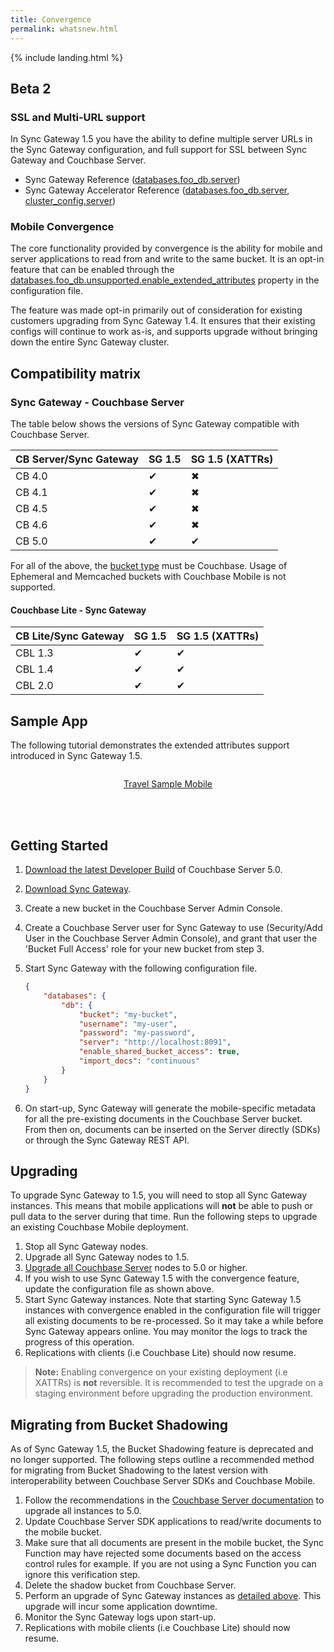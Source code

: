 ```yaml
---
title: Convergence
permalink: whatsnew.html
---
```


{% include landing.html %}

<!--

Plan:

- [x] [GA] Update configuration file [reference](https://developer.couchbase.com/documentation/mobile/current/guides/sync-gateway/config-properties/index.html) (Adam)
	- The backing yaml file must be updated here on the [convergence](https://github.com/couchbaselabs/couchbase-mobile-portal/blob/convergence/configs/20/sg.yaml) branch.

- [x] Provide example config for most common scenario (Adam, *included below*)
	- Can be inserted on the stub [convergence.md](https://github.com/couchbaselabs/couchbase-mobile-portal/blob/convergence/md-docs/_20/guides/sync-gateway/convergence.md) file.
- [ ] [DP2/GA] Compatibility matrix
	- 1.5 will enable convergence if the server is =< 5.0, otherwise will not enable it.
- [ ] [DP2/GA] Conceptual explanation of a server-only application that starts using mobile
	- Provide what is expected from an end user point of view (Sachin)
		1. Pre-deployment planning
			- User creation for mobile users – why? How are these different from server users?
			- Choose an authentication option from the ones available – link to the different portions of the SG guide
			- Choose which documents/buckets would be enabled for convergence (auto-import)
		2. Deployment
			- Create a SG cluster
			- Configuration of SG
			- Configure docs/buckets for mobile enablement/auto-import
		3. Add CBL to mobile application
			- Link to getting started guides on dev portal
	- Provide implementation notes and details (Adam) 
- [ ] [DP2/GA] Conceptual explanation of a mobile-only application that starts using server SDKs.
	- Provide what is expected from an end user point of view (Sachin)
		1. Pre-deployment planning
			- Choose the application development strategy for the server application developed using one of our SDKs.
			- Choose which documents/buckets would be enabled for convergence (auto-import)
		2. Deployment
			- Upgrade CB server cluster to Spock and SG to 2.1
			- Configuration of SG
			- Configure docs/buckets for mobile enablement/auto-import
		3. Impact on mobile app
			- No impact. Call out the compatibility between SG 2.x and CBL 1.x
	- Provide implementation notes and details (Adam)
- [ ] [DP2/GA] Migrating from bucket shadowing.
	- Remove bucket shadowing docs from 1.5 (in 1.4 only)
	- Explain strategy on migrating from bucket shadowing to 1.5
- [ ] [DP2/GA] Release notes for convergence.
	- Improve the process to edit/review release notes. Scope already covered in [#596](https://github.com/couchbaselabs/couchbase-mobile-portal/issues/596) (James)
	Edit the release notes once the process is improved (Adam)

-->

## Beta 2

### SSL and Multi-URL support

In Sync Gateway 1.5 you have the ability to define multiple server URLs in the Sync Gateway configuration, and full support for SSL between Sync Gateway and Couchbase Server.

- Sync Gateway Reference ([databases.foo\_db.server](../1.4/guides/sync-gateway/config-properties/index.html#1.5/databases-foo_db-server))
- Sync Gateway Accelerator Reference ([databases.foo_db.server](../1.4/guides/sync-gateway/accelerator.html#1.5/databases-foo_db-server), [cluster_config.server](../1.4/guides/sync-gateway/accelerator.html#1.5/cluster_config-server))

### Mobile Convergence

The core functionality provided by convergence is the ability for mobile and server applications to read from and write to the same bucket. It is an opt-in feature that can be enabled through the [databases.foo_db.unsupported.enable\_extended\_attributes](../1.4/guides/sync-gateway/config-properties/index.html#1.5/databases-foo_db-unsupported-enable_extended_attributes) property in the configuration file.

The feature was made opt-in primarily out of consideration for existing customers upgrading from Sync Gateway 1.4. It ensures that their existing configs will continue to work as-is, and supports upgrade without bringing down the entire Sync Gateway cluster.

## Compatibility matrix

### Sync Gateway - Couchbase Server

The table below shows the versions of Sync Gateway compatible with Couchbase Server.

|CB Server/Sync Gateway|SG 1.5|SG 1.5 (XATTRs)|
|:--------------|:------|:-----|
|CB 4.0|✔|✖|
|CB 4.1|✔|✖|
|CB 4.5|✔|✖|
|CB 4.6|✔|✖|
|CB 5.0|✔|✔|

For all of the above, the [bucket type](https://developer.couchbase.com/documentation/server/5.0/architecture/core-data-access-buckets.html#concept_qqk_4r2_xs) must be Couchbase. Usage of Ephemeral and Memcached buckets with Couchbase Mobile is not supported.

#### Couchbase Lite - Sync Gateway

|CB Lite/Sync Gateway|SG 1.5|SG 1.5 (XATTRs)|
|:--------------|:------|:-----|
|CBL 1.3|✔|✔|
|CBL 1.4|✔|✔|
|CBL 2.0|✔|✔|

## Sample App

The following tutorial demonstrates the extended attributes support introduced in Sync Gateway 1.5.

<div class="dp">
	<div class="tiles">
		<div class="column size-1of2">
			<div class="box">
				<div class="container">
					<a href="http://docs.couchbase.com/tutorials/travel-sample-mobile.html" taget="_blank">
						<p style="text-align: center;">Travel Sample Mobile</p>
					</a>
				</div>
			</div>
		</div>
	</div>
</div>
<br/>
<br/>

## Getting Started

1. [Download the latest Developer Build](https://www.couchbase.com/downloads) of Couchbase Server 5.0.
2. [Download Sync Gateway](https://www.couchbase.com/downloads?family=Mobile&product=Couchbase%20Sync%20Gateway&edition=Enterprise%20Edition 
).
3. Create a new bucket in the Couchbase Server Admin Console.
4. Create a Couchbase Server user for Sync Gateway to use (Security/Add User in the Couchbase Server Admin Console), and grant that user the 'Bucket Full Access' role for your new bucket from step 3.
5. Start Sync Gateway with the following configuration file.

	```json
	{
		"databases": {
			"db": {
				"bucket": "my-bucket",
				"username": "my-user",
				"password": "my-password",
				"server": "http://localhost:8091",
				"enable_shared_bucket_access": true,
				"import_docs": "continuous"
			}
		}
	}
	```

6. On start-up, Sync Gateway will generate the mobile-specific metadata for all the pre-existing documents in the Couchbase Server bucket.  From then on, documents can be inserted on the Server directly (SDKs) or through the Sync Gateway REST API.

## Upgrading

To upgrade Sync Gateway to 1.5, you will need to stop all Sync Gateway instances. This means that mobile applications will **not** be able to push or pull data to the server during that time. Run the following steps to upgrade an existing Couchbase Mobile deployment.

1. Stop all Sync Gateway nodes.
2. Upgrade all Sync Gateway nodes to 1.5.
3. [Upgrade all Couchbase Server](https://developer.couchbase.com/documentation/server/current/install/upgrade-online.html) nodes to 5.0 or higher.
4. If you wish to use Sync Gateway 1.5 with the convergence feature, update the configuration file as shown above.
5. Start Sync Gateway instances. Note that starting Sync Gateway 1.5 instances with convergence enabled in the configuration file will trigger all existing documents to be re-processed. So it may take a while before Sync Gateway appears online. You may monitor the logs to track the progress of this operation.
6. Replications with clients (i.e Couchbase Lite) should now resume.

> **Note:** Enabling convergence on your existing deployment (i.e XATTRs) is **not** reversible. It is recommended to test the upgrade on a staging environment before upgrading the production environment.

## Migrating from Bucket Shadowing

As of Sync Gateway 1.5, the Bucket Shadowing feature is deprecated and no longer supported. The following steps outline a recommended method for migrating from Bucket Shadowing to the latest version with interoperability between Couchbase Server SDKs and Couchbase Mobile.

1. Follow the recommendations in the [Couchbase Server documentation](https://developer.couchbase.com/documentation/server/current/install/upgrade-online.html) to upgrade all instances to 5.0.
2. Update Couchbase Server SDK applications to read/write documents to the mobile bucket.
3. Make sure that all documents are present in the mobile bucket, the Sync Function may have rejected some documents based on the access control rules for example. If you are not using a Sync Function you can ignore this verification step.
4. Delete the shadow bucket from Couchbase Server.
5. Perform an upgrade of Sync Gateway instances as [detailed above](whatsnew.html#upgrading). This upgrade will incur some application downtime.
6. Monitor the Sync Gateway logs upon start-up.
7. Replications with mobile clients (i.e Couchbase Lite) should now resume.
